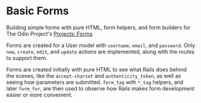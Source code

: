 # Basic Forms

Building simple forms with pure HTML, form helpers, and form builders for The Odin Project's [Projects: Forms](http://www.theodinproject.com/ruby-on-rails/forms).

Forms are created for a User model with `username`, `email`, and `password`.  Only `new`, `create`, `edit`, and `update` actions are implemented, along with the routes to support them.

Forms are created initially with pure HTML to see what Rails does behind the scenes, like the `accept-charset` and `authenticity_token`, as well as seeing how parameters are submitted. `form_tag` with `*_tag` helpers, and later `form_for`, are then used to observe how Rails makes form development easier or more convenient.
